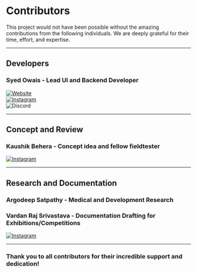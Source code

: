 # Contributors

This project would not have been possible without the amazing contributions from the following individuals. We are deeply grateful for their time, effort, and expertise.

---

## Developers
### **Syed Owais** - Lead UI and Backend Developer
[![Website](https://img.shields.io/badge/Website-codeowais.github.io/profile-fff)](https://codeowais.github.io/profile)  
[![Instagram](https://img.shields.io/badge/Instagram-%40mintcrystal__450-fa4d88?logo=instagram&logoColor=white)](https://www.instagram.com/mintcrystal_450)  
![Discord](https://img.shields.io/badge/Discord-mintcrystal__450-5865f2?logo=discord&logoColor=white)  

---

## Concept and Review
### **Kaushik Behera** - Concept idea and fellow fieldtester  
[![Instagram](https://img.shields.io/badge/Instagram-%40______the____ripper______-fa4d88?logo=instagram&logoColor=white)](https://www.instagram.com/___the__ripper___)

---

## Research and Documentation
### **Argodeep Satpathy** - Medical and Development Research  
### **Vardan Raj Srivastava** - Documentation Drafting for Exhibitions/Competitions  
[![Instagram](https://img.shields.io/badge/Instagram-%40raj__vardan__srivastava-fa4d88?logo=instagram&logoColor=white)](https://www.instagram.com/raj_vardan_srivastava)

---

### Thank you to all contributors for their incredible support and dedication!
